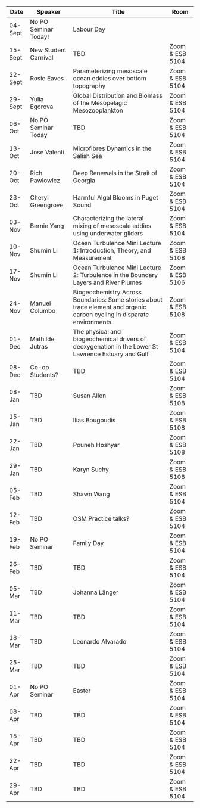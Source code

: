 Date  |  Speaker                                            |  Title                                                                                                |  Room
---------|-----------------------------------------------------|---------------------------------------------------------------------------------------------------------------------|------
04-Sept  | No PO Seminar Today! | Labour Day | 
15-Sept  | New Student Carnival | TBD | Zoom & ESB 5104
22-Sept  | Rosie Eaves | Parameterizing mesoscale ocean eddies over bottom topography  | Zoom & ESB 5104
29-Sept  | Yulia Egorova | Global Distribution and Biomass of the Mesopelagic Mesozooplankton | Zoom & ESB 5104
06-Oct  | No PO Seminar Today  | TBD | Zoom & ESB 5104
13-Oct  | Jose Valenti  | Microfibres Dynamics in the Salish Sea | Zoom & ESB 5104
20-Oct  | Rich Pawlowicz  | Deep Renewals in the Strait of Georgia | Zoom & ESB 5104
23-Oct  | Cheryl Greengrove  | Harmful Algal Blooms in Puget Sound  | Zoom & ESB 5104  
03-Nov  | Bernie Yang  | Characterizing the lateral mixing of mesoscale eddies using underwater gliders  | Zoom & ESB 5104
10-Nov  | Shumin Li  | Ocean Turbulence Mini Lecture 1: Introduction, Theory, and Measurement  | Zoom & ESB 5108
17-Nov  | Shumin Li  | Ocean Turbulence Mini Lecture 2: Turbulence in the Boundary Layers and River Plumes  | Zoom & ESB 5106
24-Nov  | Manuel Columbo  | Biogeochemistry Across Boundaries: Some stories about trace element and organic carbon cycling in disparate environments | Zoom & ESB 5108
01-Dec  | Mathilde Jutras  | The physical and biogeochemical drivers of deoxygenation in the Lower St Lawrence Estuary and Gulf  | Zoom & ESB 5104
08-Dec  | Co-op Students? | TBD  | Zoom & ESB 5104  
08-Jan  | TBD | Susan Allen  | Zoom & ESB 5108  
15-Jan  | TBD | Ilias Bougoudis  | Zoom & ESB 5108  
22-Jan  | TBD | Pouneh Hoshyar | Zoom & ESB 5108  
29-Jan  | TBD | Karyn Suchy  | Zoom & ESB 5108  
05-Feb  | TBD | Shawn Wang | Zoom & ESB 5104
12-Feb  | TBD | OSM Practice talks? | Zoom & ESB 5104
19-Feb  | No PO Seminar | Family Day | Zoom & ESB 5104
26-Feb  | TBD | TBD | Zoom & ESB 5104
05-Mar  | TBD | Johanna Länger | Zoom & ESB 5104
11-Mar  | TBD | TBD | Zoom & ESB 5104
18-Mar  | TBD | Leonardo Alvarado | Zoom & ESB 5104
25-Mar  | TBD | TBD | Zoom & ESB 5104
01-Apr  | No PO Seminar | Easter | Zoom & ESB 5104
08-Apr  | TBD | TBD | Zoom & ESB 5104
15-Apr  | TBD | TBD | Zoom & ESB 5104
22-Apr  | TBD | TBD | Zoom & ESB 5104
29-Apr  | TBD | TBD | Zoom & ESB 5104